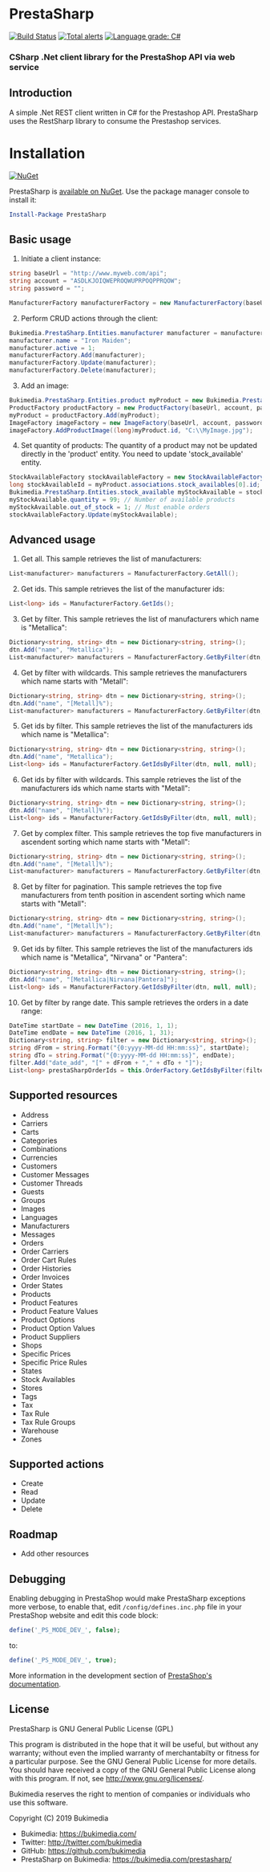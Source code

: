 # PrestaSharp

[![Build Status](https://travis-ci.org/Bukimedia/PrestaSharp.svg?branch=master)](https://travis-ci.org/Bukimedia/PrestaSharp)
[![Total alerts](https://img.shields.io/lgtm/alerts/g/Bukimedia/PrestaSharp.svg?logo=lgtm&logoWidth=18)](https://lgtm.com/projects/g/Bukimedia/PrestaSharp/alerts/)
[![Language grade: C#](https://img.shields.io/lgtm/grade/csharp/g/Bukimedia/PrestaSharp.svg?logo=lgtm&logoWidth=18)](https://lgtm.com/projects/g/Bukimedia/PrestaSharp/context:csharp)

### CSharp .Net client library for the PrestaShop API via web service

## Introduction
A simple .Net REST client written in C# for the Prestashop API.
PrestaSharp uses the RestSharp library to consume the Prestashop services.

# Installation

[![NuGet](https://buildstats.info/nuget/PrestaSharp)](http://www.nuget.org/packages/PrestaSharp)

PrestaSharp is [available on NuGet](https://www.nuget.org/packages/PrestaSharp/). Use the package manager
console to install it:

```powershell
Install-Package PrestaSharp
```

## Basic usage
1) Initiate a client instance:

```csharp
string baseUrl = "http://www.myweb.com/api";
string account = "ASDLKJOIQWEPROQWUPRPOQPPRQOW";
string password = "";

ManufacturerFactory manufacturerFactory = new ManufacturerFactory(baseUrl, account, password);
```

2) Perform CRUD actions through the client:

```csharp
Bukimedia.PrestaSharp.Entities.manufacturer manufacturer = manufacturerFactory.Get(6);
manufacturer.name = "Iron Maiden";
manufacturer.active = 1;
manufacturerFactory.Add(manufacturer);
manufacturerFactory.Update(manufacturer);
manufacturerFactory.Delete(manufacturer);
```

3) Add an image:

```csharp
Bukimedia.PrestaSharp.Entities.product myProduct = new Bukimedia.PrestaSharp.Entities.product();
ProductFactory productFactory = new ProductFactory(baseUrl, account, password);
myProduct = productFactory.Add(myProduct);
ImageFactory imageFactory = new ImageFactory(baseUrl, account, password);
imageFactory.AddProductImage((long)myProduct.id, "C:\\MyImage.jpg");
```

4) Set quantity of products:
The quantity of a product may not be updated directly in the 'product' entity. You need to update 'stock_available' entity.

```csharp
StockAvailableFactory stockAvailableFactory = new StockAvailableFactory(baseUrl, account, password);
long stockAvailableId = myProduct.associations.stock_availables[0].id;
Bukimedia.PrestaSharp.Entities.stock_available myStockAvailable = stockAvailableFactory.Get(stockAvailableId);
myStockAvailable.quantity = 99; // Number of available products
myStockAvailable.out_of_stock = 1; // Must enable orders
stockAvailableFactory.Update(myStockAvailable);
```

## Advanced usage
1) Get all. This sample retrieves the list of manufacturers:

```csharp
List<manufacturer> manufacturers = ManufacturerFactory.GetAll();
```

2) Get ids. This sample retrieves the list of the manufacturer ids:

```csharp
List<long> ids = ManufacturerFactory.GetIds();
```

3) Get by filter. This sample retrieves the list of manufacturers which name is "Metallica":

```csharp
Dictionary<string, string> dtn = new Dictionary<string, string>();
dtn.Add("name", "Metallica");
List<manufacturer> manufacturers = ManufacturerFactory.GetByFilter(dtn, null, null);
```

4) Get by filter with wildcards. This sample retrieves the manufacturers which name starts with "Metall":

```csharp
Dictionary<string, string> dtn = new Dictionary<string, string>();
dtn.Add("name", "[Metall]%");
List<manufacturer> manufacturers = ManufacturerFactory.GetByFilter(dtn, null, null);
```

5) Get ids by filter. This sample retrieves the list of the manufacturers ids which name is "Metallica":

```csharp
Dictionary<string, string> dtn = new Dictionary<string, string>();
dtn.Add("name", "Metallica");
List<long> ids = ManufacturerFactory.GetIdsByFilter(dtn, null, null);
```

6) Get ids by filter with wildcards. This sample retrieves the list of the manufacturers ids which name starts with "Metall":

```csharp
Dictionary<string, string> dtn = new Dictionary<string, string>();
dtn.Add("name", "[Metall]%");
List<long> ids = ManufacturerFactory.GetIdsByFilter(dtn, null, null);
```

7) Get by complex filter. This sample retrieves the top five manufacturers in ascendent sorting which name starts with "Metall":

```csharp
Dictionary<string, string> dtn = new Dictionary<string, string>();
dtn.Add("name", "[Metall]%");
List<manufacturer> manufacturers = ManufacturerFactory.GetByFilter(dtn, "name_ASC", "5");
```

8) Get by filter for pagination. This sample retrieves the top five manufacturers from tenth position in ascendent sorting which name starts with "Metall":

```csharp
Dictionary<string, string> dtn = new Dictionary<string, string>();
dtn.Add("name", "[Metall]%");
List<manufacturer> manufacturers = ManufacturerFactory.GetByFilter(dtn, "name_ASC", "9,5");
```

9) Get ids by filter. This sample retrieves the list of the manufacturers ids which name is "Metallica", "Nirvana" or "Pantera":

```csharp
Dictionary<string, string> dtn = new Dictionary<string, string>();
dtn.Add("name", "[Metallica|Nirvana|Pantera]");
List<long> ids = ManufacturerFactory.GetIdsByFilter(dtn, null, null);
```

10) Get by filter by range date. This sample retrieves the orders in a date range:

```csharp
DateTime startDate = new DateTime (2016, 1, 1);
DateTime endDate = new DateTime (2016, 1, 31);
Dictionary<string, string> filter = new Dictionary<string, string>();
string dFrom = string.Format("{0:yyyy-MM-dd HH:mm:ss}", startDate);
string dTo = string.Format("{0:yyyy-MM-dd HH:mm:ss}", endDate);
filter.Add("date_add", "[" + dFrom + "," + dTo + "]");
List<long> prestaSharpOrderIds = this.OrderFactory.GetIdsByFilter(filter, "id_DESC", null);
```

## Supported resources
- Address
- Carriers
- Carts
- Categories
- Combinations
- Currencies
- Customers
- Customer Messages
- Customer Threads
- Guests
- Groups
- Images
- Languages
- Manufacturers
- Messages
- Orders
- Order Carriers
- Order Cart Rules
- Order Histories
- Order Invoices
- Order States
- Products
- Product Features
- Product Feature Values
- Product Options
- Product Option Values
- Product Suppliers
- Shops
- Specific Prices
- Specific Price Rules
- States
- Stock Availables
- Stores
- Tags
- Tax
- Tax Rule
- Tax Rule Groups
- Warehouse
- Zones

## Supported actions
- Create
- Read
- Update
- Delete

## Roadmap
- Add other resources

## Debugging

Enabling debugging in PrestaShop would make PrestaSharp exceptions more verbose, to enable that, edit ```/config/defines.inc.php``` file in your PrestaShop website and edit this code block:

```php
define('_PS_MODE_DEV_', false);
```

to:

```php
define('_PS_MODE_DEV_', true);
```

More information in the development section of [PrestaShop's documentation](http://doc.prestashop.com/display/PS15/Setting+up+your+local+development+environment).


## License
PrestaSharp is GNU General Public License (GPL)

This program is distributed in the hope that it will be useful, but without any warranty; without even the implied warranty of merchantabilty or fitness for a particular purpose. See the GNU General Public License for more details. You should have received a copy of the GNU General Public License along with this program. If not, see <http://www.gnu.org/licenses/>.

Bukimedia reserves the right to mention of companies or individuals who use this software.

Copyright (C) 2019 Bukimedia
- Bukimedia: https://bukimedia.com/
- Twitter: http://twitter.com/bukimedia
- GitHub: https://github.com/bukimedia
- PrestaSharp on Bukimedia: https://bukimedia.com/prestasharp/
